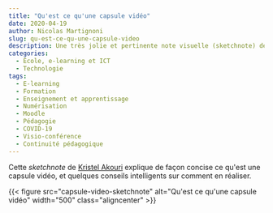 ```yaml
---
title: "Qu'est ce qu'une capsule vidéo"
date: 2020-04-19
author: Nicolas Martignoni
slug: qu-est-ce-qu-une-capsule-video
description: Une très jolie et pertinente note visuelle (sketchnote) de Kristel Akouri nous donne des conseils sur la réalisation de capsules vidéo.
categories:
  - École, e-learning et ICT
  - Technologie
tags:
  - E-learning
  - Formation
  - Enseignement et apprentissage
  - Numérisation
  - Moodle
  - Pédagogie
  - COVID-19
  - Visio-conférence
  - Continuité pédagogique
---
```

Cette _sketchnote_ de [Kristel Akouri](https://twitter.com/KristelAkouri) explique de façon concise ce qu'est une capsule vidéo, et quelques conseils intelligents sur comment en réaliser.

{{< figure src="capsule-video-sketchnote" alt="Qu'est ce qu'une capsule vidéo" width="500" class="aligncenter" >}}


<!--more-->
